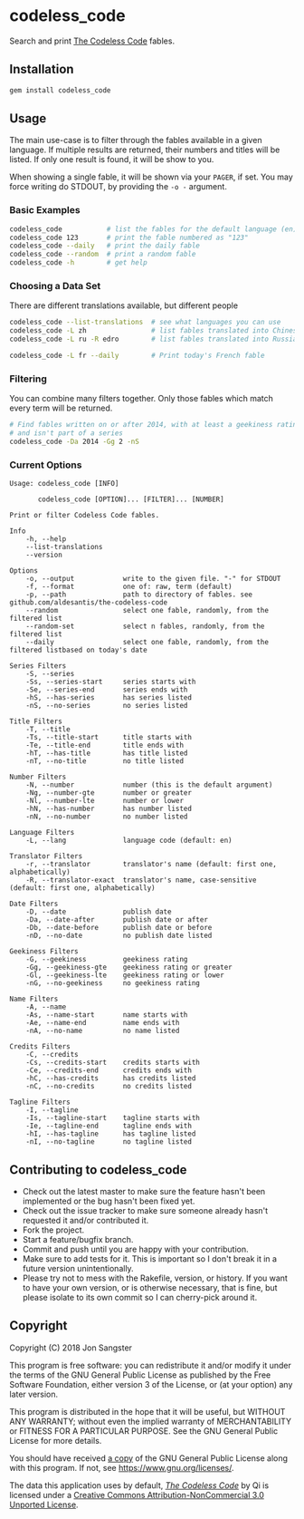 # codeless_code

Search and print [The Codeless Code](http://thecodelesscode.com/contents)
fables.

## Installation

```sh
gem install codeless_code
```

## Usage

The main use-case is to filter through the fables available in a given language.
If multiple results are returned, their numbers and titles will be listed. If
only one result is found, it will be show to you.

When showing a single fable, it will be shown via your `PAGER`, if set. You may
force writing do STDOUT, by providing the `-o -` argument.

### Basic Examples

```sh
codeless_code           # list the fables for the default language (en)
codeless_code 123       # print the fable numbered as "123"
codeless_code --daily   # print the daily fable
codeless_code --random  # print a random fable
codeless_code -h        # get help
```

### Choosing a Data Set

There are different translations available, but different people

```sh
codeless_code --list-translations  # see what languages you can use
codeless_code -L zh                # list fables translated into Chinese
codeless_code -L ru -R edro        # list fables translated into Russian by edro

codeless_code -L fr --daily        # Print today's French fable
```

### Filtering

You can combine many filters together. Only those fables which match every term
will be returned.

```sh
# Find fables written on or after 2014, with at least a geekiness rating of 2,
# and isn't part of a series
codeless_code -Da 2014 -Gg 2 -nS
```

### Current Options

```
Usage: codeless_code [INFO]

       codeless_code [OPTION]... [FILTER]... [NUMBER]

Print or filter Codeless Code fables.

Info
    -h, --help
    --list-translations
    --version

Options
    -o, --output            write to the given file. "-" for STDOUT
    -f, --format            one of: raw, term (default)
    -p, --path              path to directory of fables. see github.com/aldesantis/the-codeless-code
    --random                select one fable, randomly, from the filtered list
    --random-set            select n fables, randomly, from the filtered list
    --daily                 select one fable, randomly, from the filtered listbased on today's date

Series Filters
    -S, --series
    -Ss, --series-start     series starts with
    -Se, --series-end       series ends with
    -hS, --has-series       has series listed
    -nS, --no-series        no series listed

Title Filters
    -T, --title
    -Ts, --title-start      title starts with
    -Te, --title-end        title ends with
    -hT, --has-title        has title listed
    -nT, --no-title         no title listed

Number Filters
    -N, --number            number (this is the default argument)
    -Ng, --number-gte       number or greater
    -Nl, --number-lte       number or lower
    -hN, --has-number       has number listed
    -nN, --no-number        no number listed

Language Filters
    -L, --lang              language code (default: en)

Translator Filters
    -r, --translator        translator's name (default: first one, alphabetically)
    -R, --translator-exact  translator's name, case-sensitive (default: first one, alphabetically)

Date Filters
    -D, --date              publish date
    -Da, --date-after       publish date or after
    -Db, --date-before      publish date or before
    -nD, --no-date          no publish date listed

Geekiness Filters
    -G, --geekiness         geekiness rating
    -Gg, --geekiness-gte    geekiness rating or greater
    -Gl, --geekiness-lte    geekiness rating or lower
    -nG, --no-geekiness     no geekiness rating

Name Filters
    -A, --name
    -As, --name-start       name starts with
    -Ae, --name-end         name ends with
    -nA, --no-name          no name listed

Credits Filters
    -C, --credits
    -Cs, --credits-start    credits starts with
    -Ce, --credits-end      credits ends with
    -hC, --has-credits      has credits listed
    -nC, --no-credits       no credits listed

Tagline Filters
    -I, --tagline
    -Is, --tagline-start    tagline starts with
    -Ie, --tagline-end      tagline ends with
    -hI, --has-tagline      has tagline listed
    -nI, --no-tagline       no tagline listed
```

## Contributing to codeless_code

  * Check out the latest master to make sure the feature hasn't been
    implemented or the bug hasn't been fixed yet.
  * Check out the issue tracker to make sure someone already hasn't requested
    it and/or contributed it.
  * Fork the project.
  * Start a feature/bugfix branch.
  * Commit and push until you are happy with your contribution.
  * Make sure to add tests for it. This is important so I don't break it in a
    future version unintentionally.
  * Please try not to mess with the Rakefile, version, or history. If you want
    to have your own version, or is otherwise necessary, that is fine, but
    please isolate to its own commit so I can cherry-pick around it.

## Copyright

Copyright (C) 2018  Jon Sangster

This program is free software: you can redistribute it and/or modify it under
the terms of the GNU General Public License as published by the Free Software
Foundation, either version 3 of the License, or (at your option) any later
version.

This program is distributed in the hope that it will be useful, but WITHOUT ANY
WARRANTY; without even the implied warranty of MERCHANTABILITY or FITNESS FOR A
PARTICULAR PURPOSE. See the GNU General Public License for more details.

You should have received [a copy](LICENSE) of the GNU General Public License
along with this program. If not, see <https://www.gnu.org/licenses/>.

The data this application uses by default, [*The Codeless
Code*](http://www.thecodelesscode.com/about) by Qi is licensed under a
[Creative Commons Attribution-NonCommercial 3.0 Unported
License](https://creativecommons.org/licenses/by-nc/3.0/deed.en_US).
